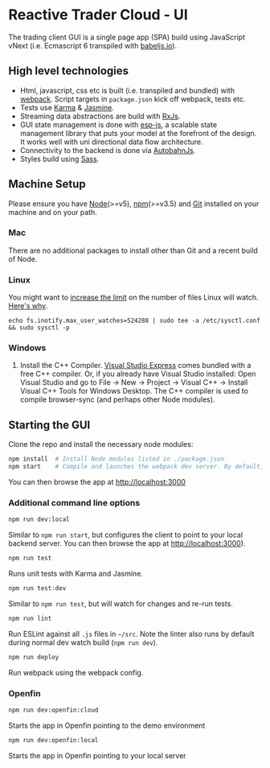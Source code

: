 # Reactive Trader Cloud - UI

The trading client GUI is a single page app (SPA) build using JavaScript vNext (i.e. Ecmascript 6 transpiled with [babeljs.io](http://babeljs.io)).

## High level technologies

* Html, javascript, css etc is built (i.e. transpiled and bundled) with [webpack](https://webpack.github.io). Script targets in `package.json` kick off webpack, tests etc.
* Tests use [Karma](https://karma-runner.github.io) & [Jasmine](http://jasmine.github.io).
* Streaming data abstractions are build with [RxJs](https://github.com/Reactive-Extensions/RxJS).
* GUI state management is done with [esp-js](http://esp.readthedocs.org), a scalable state management library that puts your model at the forefront of the design. It works well with uni directional data flow architecture.
* Connectivity to the backend is done via [AutobahnJs](http://autobahn.ws/js/).
* Styles build using [Sass](http://sass-lang.com/).

## Machine Setup
Please ensure you have [Node](https://nodejs.org)(>=v5), [npm](https://github.com/npm/npm)(>=v3.5) and [Git](https://git-scm.com/downloads) installed on your machine and on your path.

### Mac
There are no additional packages to install other than Git and a recent build of Node.

### Linux
You might want to [increase the limit](http://stackoverflow.com/questions/16748737/grunt-watch-error-waiting-fatal-error-watch-enospc) on the number of files Linux will watch. [Here's why](https://github.com/coryhouse/react-slingshot/issues/6).
```
echo fs.inotify.max_user_watches=524288 | sudo tee -a /etc/sysctl.conf && sudo sysctl -p
```

### Windows

1. Install the C++ Compiler. [Visual Studio Express](https://www.visualstudio.com/en-US/products/visual-studio-express-vs) comes bundled with a free C++ compiler. Or, if you already have Visual Studio installed: Open Visual Studio and go to File -> New -> Project -> Visual C++ -> Install Visual C++ Tools for Windows Desktop. The C++ compiler is used to compile browser-sync (and perhaps other Node modules).

## Starting the GUI

Clone the repo and install the necessary node modules:

```sh
npm install  # Install Node modules listed in ./package.json
npm start    # Compile and launches the webpack dev server. By default, the client connects to a demo environment.
```

You can then browse the app at [http://localhost:3000](http://localhost:3000)

### Additional command line options

```sh
npm run dev:local
```

Similar to `npm run start`, but configures the client to point to your local backend server. You can then browse the app at [http://localhost:3000](http://localhost:3000)).

```sh
npm run test
```
Runs unit tests with Karma and Jasmine.

```sh
npm run test:dev
```
Similar to `npm run test`, but will watch for changes and re-run tests.

```sh
npm run lint
```
Run ESLint against all `.js` files in `~/src`.
Note the linter also runs by default during normal dev watch build (`npm run dev`).

```sh
npm run deploy
```
Run webpack using the webpack config.

### Openfin

```sh
npm run dev:openfin:cloud
```
Starts the app in Openfin pointing to the demo environment

```sh
npm run dev:openfin:local
```

Starts the app in Openfin pointing to your local server
